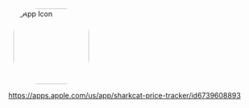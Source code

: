<img src="https://is1-ssl.mzstatic.com/image/thumb/Purple221/v4/54/c5/51/54c551c6-56fb-8e33-f668-9886c6c0943b/AppIcon-0-0-1x_U007epad-0-1-85-220.png/460x0w.webp" alt="App Icon" style="border-radius: 50px; width: 150px; height: 150px; display: block; margin: 10px;">


https://apps.apple.com/us/app/sharkcat-price-tracker/id6739608893
